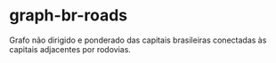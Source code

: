 # graph-br-roads
Grafo não dirigido e ponderado das capitais brasileiras conectadas às capitais adjacentes por rodovias.
